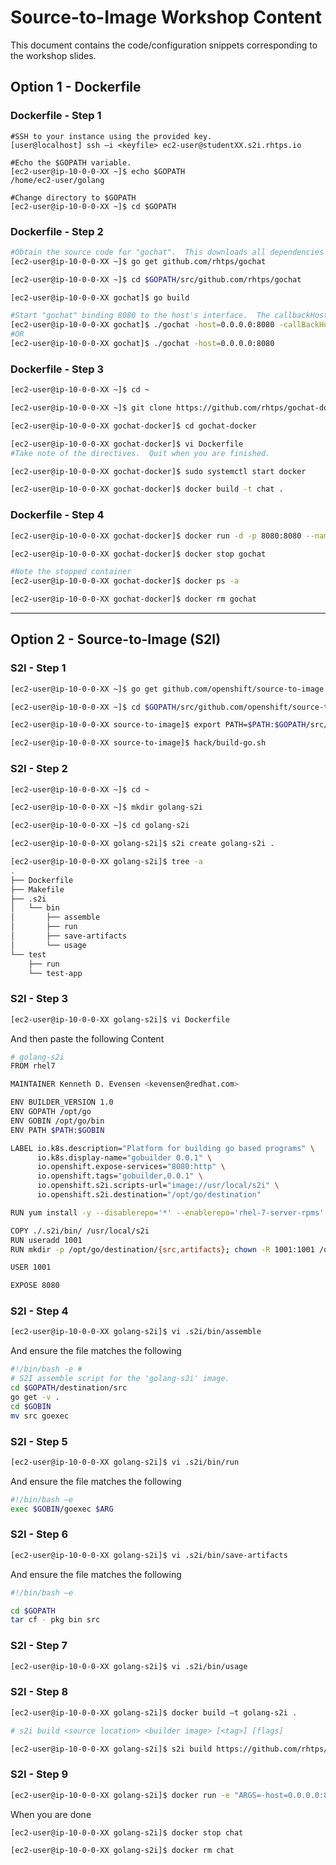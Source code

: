 
# Source-to-Image Workshop Content

This document contains the code/configuration snippets corresponding to the workshop slides.
## Option 1 - Dockerfile
### Dockerfile - Step 1
```shell
#SSH to your instance using the provided key.
[user@localhost] ssh –i <keyfile> ec2-user@studentXX.s2i.rhtps.io

#Echo the $GOPATH variable.
[ec2-user@ip-10-0-0-XX ~]$ echo $GOPATH
/home/ec2-user/golang

#Change directory to $GOPATH
[ec2-user@ip-10-0-0-XX ~]$ cd $GOPATH
```
### Dockerfile - Step 2
```bash
#Obtain the source code for "gochat".  This downloads all dependencies as well.
[ec2-user@ip-10-0-0-XX ~]$ go get github.com/rhtps/gochat

[ec2-user@ip-10-0-0-XX ~]$ cd $GOPATH/src/github.com/rhtps/gochat

[ec2-user@ip-10-0-0-XX gochat]$ go build

#Start "gochat" binding 8080 to the host's interface.  The callbackHost is relevant if you use an omniauth provider like github.
[ec2-user@ip-10-0-0-XX gochat]$ ./gochat -host=0.0.0.0:8080 -callBackHost=studentXX.s2i.rhtps.io:8080 -templatePath=$GOPATH/src/github.com/rhtps/gochat/templates/ -githubProviderKey=<provided> -githubProviderSecretKey=<provided>
#OR
[ec2-user@ip-10-0-0-XX gochat]$ ./gochat -host=0.0.0.0:8080
```
### Dockerfile - Step 3
```bash
[ec2-user@ip-10-0-0-XX ~]$ cd ~

[ec2-user@ip-10-0-0-XX ~]$ git clone https://github.com/rhtps/gochat-docker.git

[ec2-user@ip-10-0-0-XX gochat-docker]$ cd gochat-docker

[ec2-user@ip-10-0-0-XX gochat-docker]$ vi Dockerfile
#Take note of the directives.  Quit when you are finished.

[ec2-user@ip-10-0-0-XX gochat-docker]$ sudo systemctl start docker

[ec2-user@ip-10-0-0-XX gochat-docker]$ docker build -t chat .
```
### Dockerfile - Step 4
```bash
[ec2-user@ip-10-0-0-XX gochat-docker]$ docker run -d -p 8080:8080 --name gochat chat -host=0.0.0.0:8080 -callBackHost=student01.s2i.rhtps.io:8080 -templatePath=/opt/golang/github.com/rhtps/gochat/templates -avatarPath=/opt/golang/github.com/rhtps/gochat/avatars

[ec2-user@ip-10-0-0-XX gochat-docker]$ docker stop gochat

#Note the stopped container
[ec2-user@ip-10-0-0-XX gochat-docker]$ docker ps -a

[ec2-user@ip-10-0-0-XX gochat-docker]$ docker rm gochat
```
---
## Option 2 - Source-to-Image (S2I)
### S2I - Step 1
```bash
[ec2-user@ip-10-0-0-XX ~]$ go get github.com/openshift/source-to-image

[ec2-user@ip-10-0-0-XX ~]$ cd $GOPATH/src/github.com/openshift/source-to-image

[ec2-user@ip-10-0-0-XX source-to-image]$ export PATH=$PATH:$GOPATH/src/github.com/openshift/source-to-image/_output/local/bin/linux/amd64/

[ec2-user@ip-10-0-0-XX source-to-image]$ hack/build-go.sh
```
### S2I - Step 2
```bash
[ec2-user@ip-10-0-0-XX ~]$ cd ~

[ec2-user@ip-10-0-0-XX ~]$ mkdir golang-s2i

[ec2-user@ip-10-0-0-XX ~]$ cd golang-s2i

[ec2-user@ip-10-0-0-XX golang-s2i]$ s2i create golang-s2i .

[ec2-user@ip-10-0-0-XX golang-s2i]$ tree -a
.
├── Dockerfile
├── Makefile
├── .s2i
│   └── bin
│       ├── assemble
│       ├── run
│       ├── save-artifacts
│       └── usage
└── test
    ├── run
    └── test-app
```
### S2I - Step 3
```bash
[ec2-user@ip-10-0-0-XX golang-s2i]$ vi Dockerfile
```
And then paste the following Content
```bash
# golang-s2i
FROM rhel7

MAINTAINER Kenneth D. Evensen <kevensen@redhat.com>

ENV BUILDER_VERSION 1.0
ENV GOPATH /opt/go
ENV GOBIN /opt/go/bin
ENV PATH $PATH:$GOBIN

LABEL io.k8s.description="Platform for building go based programs" \
      io.k8s.display-name="gobuilder 0.0.1" \
      io.openshift.expose-services="8080:http" \
      io.openshift.tags="gobuilder,0.0.1" \
      io.openshift.s2i.scripts-url="image://usr/local/s2i" \
      io.openshift.s2i.destination="/opt/go/destination"

RUN yum install -y --disablerepo='*' --enablerepo='rhel-7-server-rpms' --enablerepo='rhel-7-server-optional-rpms' golang tar git-bzr && yum clean all; rm -rf /var/cache/yum

COPY ./.s2i/bin/ /usr/local/s2i
RUN useradd 1001
RUN mkdir -p /opt/go/destination/{src,artifacts}; chown -R 1001:1001 /opt/

USER 1001

EXPOSE 8080
```
### S2I - Step 4
```bash
[ec2-user@ip-10-0-0-XX golang-s2i]$ vi .s2i/bin/assemble
```
And ensure the file matches the following
```bash
#!/bin/bash -e #
# S2I assemble script for the 'golang-s2i' image.
cd $GOPATH/destination/src
go get -v .
cd $GOBIN
mv src goexec
```
### S2I - Step 5
```bash
[ec2-user@ip-10-0-0-XX golang-s2i]$ vi .s2i/bin/run
```
And ensure the file matches the following
```bash
#!/bin/bash –e
exec $GOBIN/goexec $ARG
```
### S2I - Step 6
```bash
[ec2-user@ip-10-0-0-XX golang-s2i]$ vi .s2i/bin/save-artifacts
```
And ensure the file matches the following
```bash
#!/bin/bash –e

cd $GOPATH
tar cf - pkg bin src
```
### S2I - Step 7
```bash
[ec2-user@ip-10-0-0-XX golang-s2i]$ vi .s2i/bin/usage
```
### S2I - Step 8
```bash
[ec2-user@ip-10-0-0-XX golang-s2i]$ docker build –t golang-s2i .

# s2i build <source location> <builder image> [<tag>] [flags]

[ec2-user@ip-10-0-0-XX golang-s2i]$ s2i build https://github.com/rhtps/gochat.git golang-s2i gochat
```
### S2I - Step 9
```bash
[ec2-user@ip-10-0-0-XX golang-s2i]$ docker run -e "ARGS=-host=0.0.0.0:8080 -callBackHost=student01.s2i.rhtps.io:8080 -templatePath=/opt/go/src/github.com/rhtps/gochat/templates -avatarPath=/opt/go/src/github.com/rhtps/gochat/avatars" -p 8080:8080 -d --name chat gochat
```
When you are done
```bash
[ec2-user@ip-10-0-0-XX golang-s2i]$ docker stop chat

[ec2-user@ip-10-0-0-XX golang-s2i]$ docker rm chat
```
